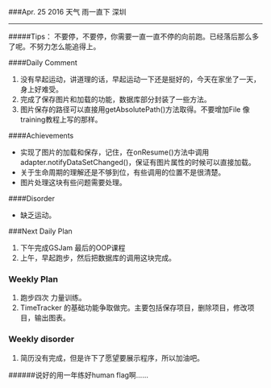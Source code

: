 ###Apr. 25 2016 天气 雨一直下 深圳
*******
#####Tips：
不要停，不要停，你需要一直一直不停的向前跑。已经落后那么多了呢。不努力怎么能追得上。

####Daily Comment
1. 没有早起运动，讲道理的话，早起运动一下还是挺好的，今天在家坐了一天，身上好难受。
2. 完成了保存图片和加载的功能，数据库部分封装了一些方法。
3. 图片保存的路径可以直接用getAbsolutePath()方法取得。不要增加File 像training教程上写的那样。

####Achievements
+ 实现了图片的加载和保存，记住，在onResume()方法中调用adapter.notifyDataSetChanged()，保证有图片属性的时候可以直接加载。
+ 关于生命周期的理解还是不够到位，有些调用的位置不是很清楚。
+ 图片处理这块有些问题需要处理。

####Disorder
* 缺乏运动。

###Next Daily Plan
1. 下午完成GSJam 最后的OOP课程
2. 上午，早起跑步，然后把数据库的调用这块完成。

### Weekly Plan
1. 跑步四次 力量训练。
2. TimeTracker 的基础功能争取做完。主要包括保存项目，删除项目，修改项目，输出图表。

### Weekly disorder
1. 简历没有完成，但是许下了愿望要展示程序，所以加油吧。

######说好的用一年练好human flag啊……